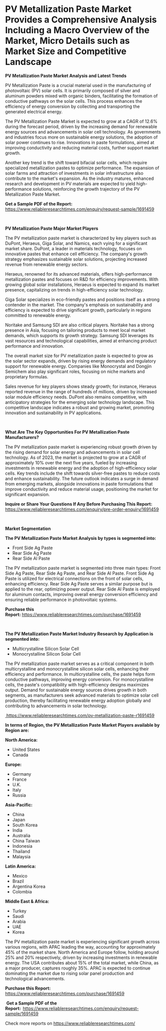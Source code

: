 <p><h1>PV Metallization Paste Market Provides a Comprehensive Analysis Including a Macro Overview of the Market, Micro Details such as Market Size and Competitive Landscape</h1></p><p><strong>PV Metallization Paste Market Analysis and Latest Trends</strong></p>
<p><p>PV Metallization Paste is a crucial material used in the manufacturing of photovoltaic (PV) solar cells. It is primarily composed of silver and aluminum powders mixed with organic binders, facilitating the formation of conductive pathways on the solar cells. This process enhances the efficiency of energy conversion by collecting and transporting the generated electrical energy.</p><p>The PV Metallization Paste Market is expected to grow at a CAGR of 12.6% during the forecast period, driven by the increasing demand for renewable energy sources and advancements in solar cell technology. As governments and industries focus more on sustainable energy solutions, the adoption of solar power continues to rise. Innovations in paste formulations, aimed at improving conductivity and reducing material costs, further support market growth.</p><p>Another key trend is the shift toward bifacial solar cells, which require specialized metallization pastes to optimize performance. The expansion of solar farms and attraction of investments in solar infrastructure also contribute to the market's expansion. As the industry matures, enhanced research and development in PV materials are expected to yield high-performance solutions, reinforcing the growth trajectory of the PV Metallization Paste Market.</p></p>
<p><strong>Get a Sample PDF of the Report:&nbsp;</strong> <a href="https://www.reliableresearchtimes.com/enquiry/request-sample/1691459?utm_campaign=3037&utm_medium=2&utm_source=Github&utm_content=ia&utm_term=27032025&utm_id=pv-metallization-paste">https://www.reliableresearchtimes.com/enquiry/request-sample/1691459</a></p>
<p>&nbsp;</p>
<p><strong>PV Metallization Paste Major Market Players</strong></p>
<p><p>The PV metallization paste market is characterized by key players such as DuPont, Heraeus, Giga Solar, and Namics, each vying for a significant market share. DuPont, a leader in materials technology, focuses on innovative pastes that enhance cell efficiency. The company's growth strategy emphasizes sustainable solar solutions, projecting increased revenue from renewable energy sectors.</p><p>Heraeus, renowned for its advanced materials, offers high-performance metallization pastes and focuses on R&D for efficiency improvements. With growing global solar installations, Heraeus is expected to expand its market presence, capitalizing on trends in high-efficiency solar technology.</p><p>Giga Solar specializes in eco-friendly pastes and positions itself as a strong contender in the market. The company's emphasis on sustainability and efficiency is expected to drive significant growth, particularly in regions committed to renewable energy.</p><p>Noritake and Samsung SDI are also critical players. Noritake has a strong presence in Asia, focusing on tailoring products to meet local market demands, which supports its growth strategy. Samsung SDI leverages its vast resources and technological capabilities, aimed at enhancing product performance and innovation.</p><p>The overall market size for PV metallization paste is expected to grow as the solar sector expands, driven by rising energy demands and regulatory support for renewable energy. Companies like Monocrystal and Dongjin Semichem also play significant roles, focusing on niche markets and proprietary formulas.</p><p>Sales revenue for key players shows steady growth; for instance, Heraeus reported revenue in the range of hundreds of millions, driven by increased solar module efficiency needs. DuPont also remains competitive, with anticipatory strategies for the emerging solar technology landscape. This competitive landscape indicates a robust and growing market, promoting innovation and sustainability in PV applications.</p></p>
<p>&nbsp;</p>
<p><strong>What Are The Key Opportunities For PV Metallization Paste Manufacturers?</strong></p>
<p><p>The PV metallization paste market is experiencing robust growth driven by the rising demand for solar energy and advancements in solar cell technology. As of 2023, the market is projected to grow at a CAGR of approximately 10% over the next five years, fueled by increasing investments in renewable energy and the adoption of high-efficiency solar cells. Key trends include the shift towards silver-free pastes to reduce costs and enhance sustainability. The future outlook indicates a surge in demand from emerging markets, alongside innovations in paste formulations that improve conductivity and reduce material usage, positioning the market for significant expansion.</p></p>
<p><strong>Inquire or Share Your Questions If Any Before Purchasing This Report:</strong> <a href="https://www.reliableresearchtimes.com/enquiry/pre-order-enquiry/1691459?utm_campaign=3037&utm_medium=2&utm_source=Github&utm_content=ia&utm_term=27032025&utm_id=pv-metallization-paste">https://www.reliableresearchtimes.com/enquiry/pre-order-enquiry/1691459</a></p>
<p>&nbsp;</p>
<p><strong>Market Segmentation</strong></p>
<p><strong>The PV Metallization Paste Market Analysis by types is segmented into:</strong></p>
<p><ul><li>Front Side Ag Paste</li><li>Rear Side Ag Paste</li><li>Rear Side Al Paste</li></ul></p>
<p><p>The PV metallization paste market is segmented into three main types: Front Side Ag Paste, Rear Side Ag Paste, and Rear Side Al Paste. Front Side Ag Paste is utilized for electrical connections on the front of solar cells, enhancing efficiency. Rear Side Ag Paste serves a similar purpose but is applied to the rear, optimizing power output. Rear Side Al Paste is employed for aluminum contacts, improving overall energy conversion efficiency and ensuring reliable performance in photovoltaic systems.</p></p>
<p><strong>Purchase this Report:&nbsp;</strong><a href="https://www.reliableresearchtimes.com/purchase/1691459?utm_campaign=3037&utm_medium=2&utm_source=Github&utm_content=ia&utm_term=27032025&utm_id=pv-metallization-paste">https://www.reliableresearchtimes.com/purchase/1691459</a></p>
<p>&nbsp;</p>
<p><strong>The PV Metallization Paste Market Industry Research by Application is segmented into:</strong></p>
<p><ul><li>Multicrystalline Silicon Solar Cell</li><li>Monocrystalline Silicon Solar Cell</li></ul></p>
<p><p>The PV metallization paste market serves as a critical component in both multicrystalline and monocrystalline silicon solar cells, enhancing their efficiency and performance. In multicrystalline cells, the paste helps form conductive pathways, improving energy conversion. For monocrystalline cells, the paste's compatibility with high-efficiency designs maximizes output. Demand for sustainable energy sources drives growth in both segments, as manufacturers seek advanced materials to optimize solar cell production, thereby facilitating renewable energy adoption globally and contributing to advancements in solar technology.</p></p>
<p><a href="https://www.reliableresearchtimes.com/pv-metallization-paste-r1691459?utm_campaign=3037&utm_medium=2&utm_source=Github&utm_content=ia&utm_term=27032025&utm_id=pv-metallization-paste">&nbsp;https://www.reliableresearchtimes.com/pv-metallization-paste-r1691459</a></p>
<p><strong>In terms of Region, the PV Metallization Paste Market Players available by Region are:</strong></p>
<p>
    <p> <strong> North America: </strong>
        <ul>
            <li>United States</li>
            <li>Canada</li>
        </ul>
        </p> 
    <p> <strong> Europe: </strong>
        <ul>
            <li>Germany</li>
            <li>France</li>
            <li>U.K.</li>
            <li>Italy</li>
            <li>Russia</li>
        </ul>
        </p> 
    <p> <strong> Asia-Pacific: </strong>
        <ul>
            <li>China</li>
            <li>Japan</li>
            <li>South Korea</li>
            <li>India</li>
            <li>Australia</li>
            <li>China Taiwan</li>
            <li>Indonesia</li>
            <li>Thailand</li>
            <li>Malaysia</li>
        </ul>
        </p> 
    <p> <strong> Latin America: </strong>
        <ul>
            <li>Mexico</li>
            <li>Brazil</li>
            <li>Argentina Korea</li>
            <li>Colombia</li>
        </ul>
        </p> 
    <p> <strong> Middle East & Africa: </strong>
        <ul>
            <li>Turkey</li>
            <li>Saudi</li>
            <li>Arabia</li>
            <li>UAE</li>
            <li>Korea</li>
        </ul>
    </p>
    </p>
<p><p>The PV metallization paste market is experiencing significant growth across various regions, with APAC leading the way, accounting for approximately 45% of the market share. North America and Europe follow, holding around 25% and 20% respectively, driven by increasing investments in renewable energy. The USA contributes about 15% of the total market, while China, as a major producer, captures roughly 35%. APAC is expected to continue dominating the market due to rising solar panel production and technological advancements.</p></p>
<p><strong>Purchase this Report: </strong><a href="https://www.reliableresearchtimes.com/purchase/1691459?utm_campaign=3037&utm_medium=2&utm_source=Github&utm_content=ia&utm_term=27032025&utm_id=pv-metallization-paste">https://www.reliableresearchtimes.com/purchase/1691459</a></p>
<p>&nbsp;<strong>Get a Sample PDF of the Report:&nbsp;&nbsp;</strong><a href="https://www.reliableresearchtimes.com/enquiry/request-sample/1691459?utm_campaign=3037&utm_medium=2&utm_source=Github&utm_content=ia&utm_term=27032025&utm_id=pv-metallization-paste">https://www.reliableresearchtimes.com/enquiry/request-sample/1691459</a></p>
<p><strong></strong></p>
<p>Check more reports on <a href="https://www.reliableresearchtimes.com/?utm_campaign=3037&utm_medium=2&utm_source=Github&utm_content=ia&utm_term=27032025&utm_id=pv-metallization-paste">https://www.reliableresearchtimes.com/</a></p>